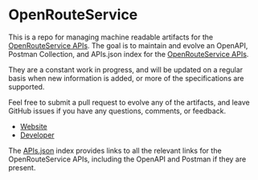 # OpenRouteServiceThis is a repo for managing machine readable artifacts for the [OpenRouteService APIs](http://wiki.openstreetmap.org/wiki/OpenRouteService#ORS_.22API.22). The goal is to maintain and evolve an OpenAPI, Postman Collection, and APIs.json index for the [OpenRouteService APIs](http://wiki.openstreetmap.org/wiki/OpenRouteService#ORS_.22API.22).They are a constant work in progress, and will be updated on a regular basis when new information is added, or more of the specifications are supported.Feel free to submit a pull request to evolve any of the artifacts, and leave GitHub issues if you have any questions, comments, or feedback.- [Website](http://wiki.openstreetmap.org/wiki/OpenRouteService#ORS_.22API.22)- [Developer](http://wiki.openstreetmap.org/wiki/OpenRouteService#ORS_.22API.22)The [APIs.json](https://github.com/api-evangelist/openrouteservice/blob/master/apis.json) index provides links to all the relevant links for the OpenRouteService APIs, including the OpenAPI and Postman if they are present.